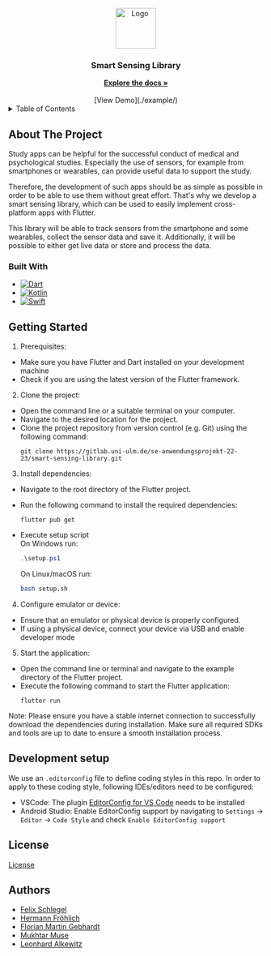 
<!-- PROJECT LOGO -->
<br />
<div align="center">
  <a>
    <img src="https://cdn-images-1.medium.com/max/1200/1*5-aoK8IBmXve5whBQM90GA.png" alt="Logo" width="80" height="80">
  </a>
<h3 align="center">Smart Sensing Library</h3>
<a href="https://gitlab.uni-ulm.de/groups/se-anwendungsprojekt-22-23/-/wikis/home"><strong>Explore the docs »</strong></a>
    <br />
    <br />
    [View Demo](./example/)


</div>

<!-- TABLE OF CONTENTS -->
<details>
  <summary>Table of Contents</summary>
  <ol>
    <li>
      <a href="#about-the-project">About The Project</a>
      <ul>
        <li><a href="#built-with">Built With</a></li>
      </ul>
    </li>
    <li><a href="#getting-started">Getting Started</a></li>
    <li><a href="#development-setup">Development Setup</a></li>
    <li><a href="#license">License</a></li>
    <li><a href="#contact">Authors</a></li>
  </ol>
</details>



<!-- ABOUT THE PROJECT -->
## About The Project



Study apps can be helpful for the successful conduct of medical and psychological studies.
Especially the use of sensors, for example from smartphones or wearables, can provide useful data to support the study.

Therefore, the development of such apps should be as simple as possible in order to be able to use them without great effort.
That's why we develop a smart sensing library, which can be used to easily implement cross-platform apps with Flutter.

This library will be able to track sensors from the smartphone and some wearables, collect the sensor data and save it.
Additionally, it will be possible to either get live data or store and process the data.



### Built With

* [![Dart][Dart]][Dart]
* [![Kotlin][Kotlin]][Kotlin]
* [![Swift][Swift]][Swift]



<!-- GETTING STARTED -->
## Getting Started

1. Prerequisites:
- Make sure you have Flutter and Dart installed on your development machine
- Check if you are using the latest version of the Flutter framework.

2. Clone the project:
- Open the command line or a suitable terminal on your computer.
- Navigate to the desired location for the project.
- Clone the project repository from version control (e.g. Git) using the following command:
    ```
    git clone https://gitlab.uni-ulm.de/se-anwendungsprojekt-22-23/smart-sensing-library.git
    ```

3. Install dependencies:
- Navigate to the root directory of the Flutter project.
- Run the following command to install the required dependencies:
    ```
    flutter pub get
    ```
- Execute setup script \
On Windows run:

    ```powershell
    .\setup.ps1
    ```
    On Linux/macOS run:

    ```bash
    bash setup.sh
    ```

4. Configure emulator or device:
- Ensure that an emulator or physical device is properly configured.
- If using a physical device, connect your device via USB and enable developer mode

5. Start the application:
- Open the command line or terminal and navigate to the example directory of the Flutter project.
- Execute the following command to start the Flutter application:
    ```
    flutter run
    ```

Note: Please ensure you have a stable internet connection to successfully download the dependencies during installation. Make sure all required SDKs and tools are up to date to ensure a smooth installation process.

<!-- Development setup-->
## Development setup

We use an `.editorconfig` file to define coding styles in this repo.
In order to apply to these coding style, following IDEs/editors need to be configured:
- VSCode: The plugin [EditorConfig for VS Code](https://marketplace.visualstudio.com/items?itemName=EditorConfig.EditorConfig) needs to be installed
- Android Studio: Enable EditorConfig support by navigating to `Settings` -> `Editor` -> `Code Style` and check `Enable EditorConfig support`


<!-- LICENSE -->
## License
[License](./LICENSE)

<!-- Authors -->
## Authors

- [Felix Schlegel](@npz16)
- [Hermann Fröhlich](@xhw97)
- [Florian Martin Gebhardt](@nck73)
- [Mukhtar Muse](@tca87)
- [Leonhard Alkewitz](@kjy97)

<!-- MARKDOWN LINKS & IMAGES -->
<!-- https://www.markdownguide.org/basic-syntax/#reference-style-links -->

[Dart]: https://img.shields.io/badge/dart-%230175C2.svg?style=for-the-badge&logo=dart&logoColor=white
[Kotlin]: https://img.shields.io/badge/kotlin-%237F52FF.svg?style=for-the-badge&logo=kotlin&logoColor=white
[Swift]: https://img.shields.io/badge/swift-F54A2A?style=for-the-badge&logo=swift&logoColor=white


